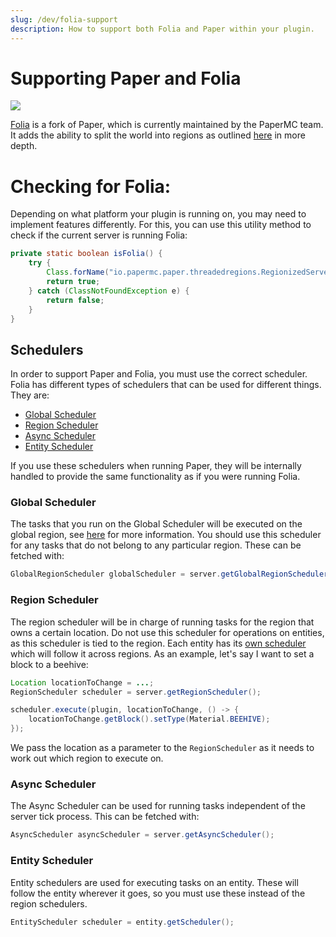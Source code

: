 ```yaml
---
slug: /dev/folia-support
description: How to support both Folia and Paper within your plugin.
---
```


# Supporting Paper and Folia

![](/img/folia.png)

[Folia](https://github.com/PaperMC/Folia) is a fork of Paper, which is currently maintained by the PaperMC team. 
It adds the ability to split the world into regions as outlined [here](/folia/reference/overview) in more depth.

# Checking for Folia:

Depending on what platform your plugin is running on, you may need to implement features differently. For this, you can
use this utility method to check if the current server is running Folia:

```java
private static boolean isFolia() {
    try {
        Class.forName("io.papermc.paper.threadedregions.RegionizedServer");
        return true;
    } catch (ClassNotFoundException e) {
        return false;
    }
}
```

## Schedulers

In order to support Paper and Folia, you must use the correct scheduler. Folia has different types of schedulers 
that can be used for different things. They are:

- [Global Scheduler](#global-scheduler)
- [Region Scheduler](#region-scheduler)
- [Async Scheduler](#async-scheduler)
- [Entity Scheduler](#entity-scheduler)

If you use these schedulers when running Paper, they will be internally handled to provide the same functionality as if you were
running Folia.

### Global Scheduler
The tasks that you run on the Global Scheduler will be executed on the global region, see [here](/folia/reference/overview#global-region) for
more information. You should use this scheduler for any tasks that do not belong to any particular region. These can be fetched with:
```java
GlobalRegionScheduler globalScheduler = server.getGlobalRegionScheduler();
```

### Region Scheduler
The region scheduler will be in charge of running tasks for the region that owns a certain location. Do not use this scheduler for 
operations on entities, as this scheduler is tied to the region. Each entity has its [own scheduler](#entity-scheduler)
which will follow it across regions. As an example, let's say I want to set a block to a beehive:
```java
Location locationToChange = ...;
RegionScheduler scheduler = server.getRegionScheduler();

scheduler.execute(plugin, locationToChange, () -> {
    locationToChange.getBlock().setType(Material.BEEHIVE);
});
```

We pass the location as a parameter to the `RegionScheduler` as it needs to work out which region to execute on.

### Async Scheduler
The Async Scheduler can be used for running tasks independent of the server tick process. This can be fetched with:
```java
AsyncScheduler asyncScheduler = server.getAsyncScheduler();
```

### Entity Scheduler
Entity schedulers are used for executing tasks on an entity. These will follow the entity wherever it goes, so you must use
these instead of the region schedulers.
```java
EntityScheduler scheduler = entity.getScheduler();
```
